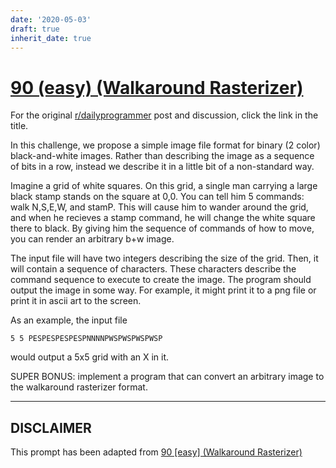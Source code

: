 ```yaml
---
date: '2020-05-03'
draft: true
inherit_date: true
---
```


# [90 (easy) (Walkaround Rasterizer)](https://www.reddit.com/r/dailyprogrammer/comments/ynw53/8222012_challenge_90_easy_walkaround_rasterizer/)

For the original [r/dailyprogrammer](https://www.reddit.com/r/dailyprogrammer/) post and discussion, click the link in the title.

In this challenge, we propose a simple image file format for binary (2 color) black-and-white images.
Rather than describing the image as a sequence of bits in a row, instead we describe it in a little bit of a non-standard way.

Imagine a grid of white squares.  On this grid, a single man carrying a large black stamp stands on the square at 0,0.  You can tell him 5 commands: walk N,S,E,W, and stamP.   This will cause him to wander around the grid, and when he recieves a stamp command, he will change the white square there to black.  By giving him the sequence of commands 
of how to move, you can render an arbitrary b+w image.

The input file will have two integers describing the size of the grid.  Then, it will contain a sequence of characters.  These characters describe the command sequence to execute to create the image.  The program should output the image in some way.  For example, it might print it to a png file or print it in ascii art to the screen.

As an example, the input file 


```
5 5 PESPESPESPESPNNNNPWSPWSPWSPWSP
```
would output a 5x5 grid with an X in it.

SUPER BONUS: implement a program that can convert an arbitrary image to the walkaround rasterizer format.


----
## **DISCLAIMER**
This prompt has been adapted from [90 [easy] (Walkaround Rasterizer)](https://www.reddit.com/r/dailyprogrammer/comments/ynw53/8222012_challenge_90_easy_walkaround_rasterizer/
)
